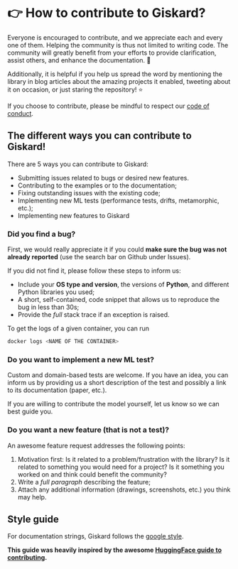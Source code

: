 # 👉 How to contribute to Giskard?

Everyone is encouraged to contribute, and we appreciate each and every one of them. Helping the community is thus not limited to writing code. The community will greatly benefit from your efforts to provide clarification, assist others, and enhance the documentation. 📗

Additionally, it is helpful if you help us spread the word by mentioning the library in blog articles about the amazing projects it enabled, tweeting about it on occasion, or just staring the repository! ⭐️

If you choose to contribute, please be mindful to respect our [code of conduct](https://github.com/Giskard-AI/giskard/blob/main/CODE_OF_CONDUCT.md).

## The different ways you can contribute to Giskard!

There are 5 ways you can contribute to Giskard:
* Submitting issues related to bugs or desired new features.
* Contributing to the examples or to the documentation;
* Fixing outstanding issues with the existing code;
* Implementing new ML tests (performance tests, drifts, metamorphic, etc.);
* Implementing new features to Giskard

### Did you find a bug? 

First, we would really appreciate it if you could **make sure the bug was not
already reported** (use the search bar on Github under Issues).

If you did not find it, please follow these steps to inform us:

* Include your **OS type and version**, the versions of **Python**, and different Python libraries you used;
* A short, self-contained, code snippet that allows us to reproduce the bug in less than 30s;
* Provide the *full* stack trace if an exception is raised.

To get the logs of a given container, you can run

```bash
docker logs <NAME OF THE CONTAINER>
```

### Do you want to implement a new ML test?

Custom and domain-based tests are welcome. If you have an idea, you can inform us by providing us a short description of the test and possibly a link to its documentation (paper, etc.).

If you are willing to contribute the model yourself, let us know so we can best guide you.

### Do you want a new feature (that is not a test)?

An awesome feature request addresses the following points:

1. Motivation first: Is it related to a problem/frustration with the library? Is it related to something you would need for a project? Is it something you worked on and think could benefit the community?
2. Write a *full paragraph* describing the feature;
3. Attach any additional information (drawings, screenshots, etc.) you think may help.

## Style guide

For documentation strings, Giskard follows the [google style](https://google.github.io/styleguide/pyguide.html).

**This guide was heavily inspired by the awesome [HuggingFace guide to contributing](https://github.com/huggingface/transformers/blob/main/CONTRIBUTING.md).**
